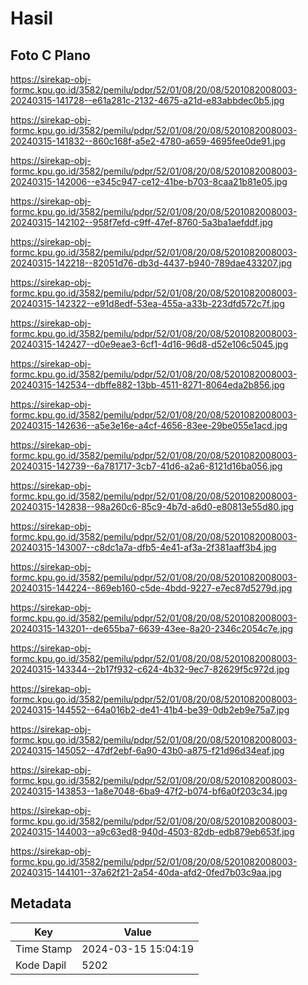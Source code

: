 # Hasil

## Foto C Plano

https://sirekap-obj-formc.kpu.go.id/3582/pemilu/pdpr/52/01/08/20/08/5201082008003-20240315-141728--e61a281c-2132-4675-a21d-e83abbdec0b5.jpg

https://sirekap-obj-formc.kpu.go.id/3582/pemilu/pdpr/52/01/08/20/08/5201082008003-20240315-141832--860c168f-a5e2-4780-a659-4695fee0de91.jpg

https://sirekap-obj-formc.kpu.go.id/3582/pemilu/pdpr/52/01/08/20/08/5201082008003-20240315-142006--e345c947-ce12-41be-b703-8caa21b81e05.jpg

https://sirekap-obj-formc.kpu.go.id/3582/pemilu/pdpr/52/01/08/20/08/5201082008003-20240315-142102--958f7efd-c9ff-47ef-8760-5a3ba1aefddf.jpg

https://sirekap-obj-formc.kpu.go.id/3582/pemilu/pdpr/52/01/08/20/08/5201082008003-20240315-142218--82051d76-db3d-4437-b940-789dae433207.jpg

https://sirekap-obj-formc.kpu.go.id/3582/pemilu/pdpr/52/01/08/20/08/5201082008003-20240315-142322--e91d8edf-53ea-455a-a33b-223dfd572c7f.jpg

https://sirekap-obj-formc.kpu.go.id/3582/pemilu/pdpr/52/01/08/20/08/5201082008003-20240315-142427--d0e9eae3-6cf1-4d16-96d8-d52e106c5045.jpg

https://sirekap-obj-formc.kpu.go.id/3582/pemilu/pdpr/52/01/08/20/08/5201082008003-20240315-142534--dbffe882-13bb-4511-8271-8064eda2b856.jpg

https://sirekap-obj-formc.kpu.go.id/3582/pemilu/pdpr/52/01/08/20/08/5201082008003-20240315-142636--a5e3e16e-a4cf-4656-83ee-29be055e1acd.jpg

https://sirekap-obj-formc.kpu.go.id/3582/pemilu/pdpr/52/01/08/20/08/5201082008003-20240315-142739--6a781717-3cb7-41d6-a2a6-8121d16ba056.jpg

https://sirekap-obj-formc.kpu.go.id/3582/pemilu/pdpr/52/01/08/20/08/5201082008003-20240315-142838--98a260c6-85c9-4b7d-a6d0-e80813e55d80.jpg

https://sirekap-obj-formc.kpu.go.id/3582/pemilu/pdpr/52/01/08/20/08/5201082008003-20240315-143007--c8dc1a7a-dfb5-4e41-af3a-2f381aaff3b4.jpg

https://sirekap-obj-formc.kpu.go.id/3582/pemilu/pdpr/52/01/08/20/08/5201082008003-20240315-144224--869eb160-c5de-4bdd-9227-e7ec87d5279d.jpg

https://sirekap-obj-formc.kpu.go.id/3582/pemilu/pdpr/52/01/08/20/08/5201082008003-20240315-143201--de655ba7-6639-43ee-8a20-2346c2054c7e.jpg

https://sirekap-obj-formc.kpu.go.id/3582/pemilu/pdpr/52/01/08/20/08/5201082008003-20240315-143344--2b17f932-c624-4b32-9ec7-82629f5c972d.jpg

https://sirekap-obj-formc.kpu.go.id/3582/pemilu/pdpr/52/01/08/20/08/5201082008003-20240315-144552--64a016b2-de41-41b4-be39-0db2eb9e75a7.jpg

https://sirekap-obj-formc.kpu.go.id/3582/pemilu/pdpr/52/01/08/20/08/5201082008003-20240315-145052--47df2ebf-6a90-43b0-a875-f21d96d34eaf.jpg

https://sirekap-obj-formc.kpu.go.id/3582/pemilu/pdpr/52/01/08/20/08/5201082008003-20240315-143853--1a8e7048-6ba9-47f2-b074-bf6a0f203c34.jpg

https://sirekap-obj-formc.kpu.go.id/3582/pemilu/pdpr/52/01/08/20/08/5201082008003-20240315-144003--a9c63ed8-940d-4503-82db-edb879eb653f.jpg

https://sirekap-obj-formc.kpu.go.id/3582/pemilu/pdpr/52/01/08/20/08/5201082008003-20240315-144101--37a62f21-2a54-40da-afd2-0fed7b03c9aa.jpg


## Metadata

| Key        | Value               |
| ---------- | ------------------- |
| Time Stamp | 2024-03-15 15:04:19 |
| Kode Dapil | 5202                |



